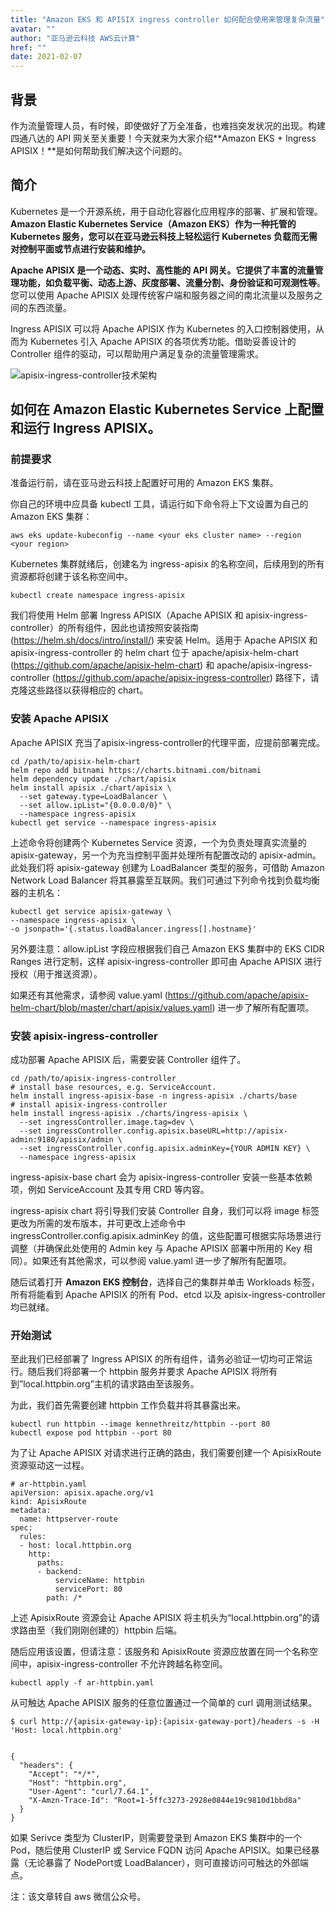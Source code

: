 ```yaml
---
title: "Amazon EKS 和 APISIX ingress controller 如何配合使用来管理复杂流量"
avatar: ""
author: "亚马逊云科技 AWS云计算"
href: ""
date: 2021-02-07
---  
```


## 背景

作为流量管理人员，有时候，即使做好了万全准备，也难挡突发状况的出现。构建四通八达的 API 网关至关重要！今天就来为大家介绍**Amazon EKS + Ingress APISIX！**是如何帮助我们解决这个问题的。

## 简介

Kubernetes 是一个开源系统，用于自动化容器化应用程序的部署、扩展和管理。**Amazon Elastic Kubernetes Service（Amazon EKS）作为一种托管的 Kubernetes 服务，您可以在亚马逊云科技上轻松运行 Kubernetes 负载而无需对控制平面或节点进行安装和维护。**

**Apache APISIX 是一个动态、实时、高性能的 API 网关。它提供了丰富的流量管理功能，如负载平衡、动态上游、灰度部署、流量分割、身份验证和可观测性等**。您可以使用 Apache APISIX 处理传统客户端和服务器之间的南北流量以及服务之间的东西流量。

Ingress APISIX 可以将 Apache APISIX 作为 Kubernetes 的入口控制器使用，从而为 Kubernetes 引入 Apache APISIX 的各项优秀功能。借助妥善设计的 Controller 组件的驱动，可以帮助用户满足复杂的流量管理需求。

![apisix-ingress-controller技术架构](https://static.apiseven.com/202102/WechatIMG3731.jpeg)

## 如何在 Amazon Elastic Kubernetes Service 上配置和运行 Ingress APISIX。

### **前提要求**

准备运行前，请在亚马逊云科技上配置好可用的 Amazon EKS 集群。

你自己的环境中应具备 kubectl 工具，请运行如下命令将上下文设置为自己的 Amazon EKS 集群：

    aws eks update-kubeconfig --name <your eks cluster name> --region <your region>

Kubernetes 集群就绪后，创建名为 ingress-apisix 的名称空间，后续用到的所有资源都将创建于该名称空间中。

    kubectl create namespace ingress-apisix

我们将使用 Helm 部署 Ingress APISIX（Apache APISIX 和 apisix-ingress-controller）的所有组件，因此也请按照安装指南(https://helm.sh/docs/intro/install/)  来安装 Helm。适用于 Apache APISIX 和 apisix-ingress-controller 的 helm chart 位于 apache/apisix-helm-chart (https://github.com/apache/apisix-helm-chart) 和 apache/apisix-ingress-controller (https://github.com/apache/apisix-ingress-controller) 路径下，请克隆这些路径以获得相应的 chart。

### **安装 Apache APISIX**

Apache APISIX 充当了apisix-ingress-controller的代理平面，应提前部署完成。

    cd /path/to/apisix-helm-chart
    helm repo add bitnami https://charts.bitnami.com/bitnami
    helm dependency update ./chart/apisix
    helm install apisix ./chart/apisix \
      --set gateway.type=LoadBalancer \
      --set allow.ipList="{0.0.0.0/0}" \
      --namespace ingress-apisix
    kubectl get service --namespace ingress-apisix

上述命令将创建两个 Kubernetes Service 资源，一个为负责处理真实流量的 apisix-gateway，另一个为充当控制平面并处理所有配置改动的 apisix-admin。此处我们将 apisix-gateway 创建为 LoadBalancer 类型的服务，可借助 Amazon Network Load Balancer 将其暴露至互联网。我们可通过下列命令找到负载均衡器的主机名：

    kubectl get service apisix-gateway \
    --namespace ingress-apisix \
    -o jsonpath='{.status.loadBalancer.ingress[].hostname}'

另外要注意：allow.ipList 字段应根据我们自己 Amazon EKS 集群中的 EKS CIDR Ranges 进行定制，这样 apisix-ingress-controller 即可由 Apache APISIX 进行授权（用于推送资源）。

如果还有其他需求，请参阅 value.yaml (https://github.com/apache/apisix-helm-chart/blob/master/chart/apisix/values.yaml) 进一步了解所有配置项。

### **安装 apisix-ingress-controller**

成功部署 Apache APISIX 后，需要安装 Controller 组件了。

    cd /path/to/apisix-ingress-controller
    # install base resources, e.g. ServiceAccount.
    helm install ingress-apisix-base -n ingress-apisix ./charts/base
    # install apisix-ingress-controller
    helm install ingress-apisix ./charts/ingress-apisix \
      --set ingressController.image.tag=dev \
      --set ingressController.config.apisix.baseURL=http://apisix-admin:9180/apisix/admin \
      --set ingressController.config.apisix.adminKey={YOUR ADMIN KEY} \
      --namespace ingress-apisix

ingress-apisix-base chart 会为 apisix-ingress-controller 安装一些基本依赖项，例如 ServiceAccount 及其专用 CRD 等内容。

ingress-apisix chart 将引导我们安装 Controller 自身，我们可以将 image 标签更改为所需的发布版本，并可更改上述命令中 ingressController.config.apisix.adminKey 的值，这些配置可根据实际场景进行调整（并确保此处使用的 Admin key 与 Apache APISIX 部署中所用的 Key 相同）。如果还有其他需求，可以参阅 value.yaml 进一步了解所有配置项。

随后试着打开 **Amazon EKS 控制台**，选择自己的集群并单击 Workloads 标签，所有将能看到 Apache APISIX 的所有 Pod、etcd 以及 apisix-ingress-controller 均已就绪。

### **开始测试**

至此我们已经部署了 Ingress APISIX 的所有组件，请务必验证一切均可正常运行。随后我们将部署一个 httpbin 服务并要求 Apache APISIX 将所有到”local.httpbin.org”主机的请求路由至该服务。

为此，我们首先需要创建 httpbin 工作负载并将其暴露出来。

    kubectl run httpbin --image kennethreitz/httpbin --port 80
    kubectl expose pod httpbin --port 80

为了让 Apache APISIX 对请求进行正确的路由，我们需要创建一个 ApisixRoute 资源驱动这一过程。

    # ar-httpbin.yaml
    apiVersion: apisix.apache.org/v1
    kind: ApisixRoute
    metadata:
      name: httpserver-route
    spec:
      rules:
      - host: local.httpbin.org
        http:
          paths:
          - backend:
              serviceName: httpbin
              servicePort: 80
            path: /*

上述 ApisixRoute 资源会让 Apache APISIX 将主机头为“local.httpbin.org”的请求路由至（我们刚刚创建的）httpbin 后端。

随后应用该设置，但请注意：该服务和 ApisixRoute 资源应放置在同一个名称空间中，apisix-ingress-controller 不允许跨越名称空间。

    kubectl apply -f ar-httpbin.yaml

从可触达 Apache APISIX 服务的任意位置通过一个简单的 curl 调用测试结果。

    $ curl http://{apisix-gateway-ip}:{apisix-gateway-port}/headers -s -H 'Host: local.httpbin.org'


    {
      "headers": {
        "Accept": "*/*",
        "Host": "httpbin.org",
        "User-Agent": "curl/7.64.1",
        "X-Amzn-Trace-Id": "Root=1-5ffc3273-2928e0844e19c9810d1bbd8a"
      }
    }

如果 Serivce 类型为 ClusterIP，则需要登录到 Amazon EKS 集群中的一个 Pod，随后使用 ClusterIP 或 Service FQDN 访问 Apache APISIX。如果已经暴露（无论暴露了 NodePort或 LoadBalancer），则可直接访问可触达的外部端点。

注：该文章转自 aws 微信公众号。
